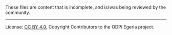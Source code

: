 These files are content that is incomplete, and is/was being reviewed by the community.


----
License: [CC BY 4.0](https://creativecommons.org/licenses/by/4.0/),
Copyright Contributors to the ODPi Egeria project.